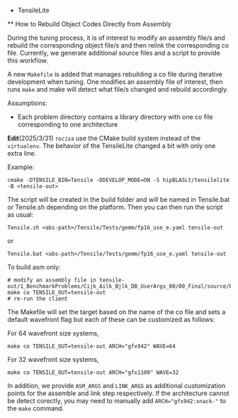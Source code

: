 * TensileLite

** How to Rebuild Object Codes Directly from Assembly

During the tuning process, it is of interest to modify an assembly file/s and rebuild the corresponding object file/s and then relink the corresponding co file. Currently, we generate additional source files and a script to provide this workflow. 

A new `Makefile` is added that manages rebuilding a co file during iterative development when tuning. One modifies an assembly file of interest, then runs `make` and make will detect what file/s changed and rebuild accordingly.

Assumptions:

- Each problem directory contains a library directory with one co file corresponding to one architecture

**Edit**(2025/3/31) ``rocisa`` use the CMake build system instead of the ``virtualenv``. The behavior of the TensileLite changed a bit with only one extra line.

Example:

```cmake -DTENSILE_BIN=Tensile -DDEVELOP_MODE=ON -S hipBLASLt/tensilelite -B <tensile-out>```

The script will be created in the build folder and will be named in Tensile.bat or Tensile.sh depending on the platform. Then you can then run the script as usual:

```
Tensile.sh <abs-path>/Tensile/Tests/gemm/fp16_use_e.yaml tensile-out
```

or

```
Tensile.bat <abs-path>/Tensile/Tests/gemm/fp16_use_e.yaml tensile-out
```

To build asm only:

```
# modify an assembly file in tensile-out/1_BenchmarkProblems/Cijk_Ailk_Bjlk_DB_UserArgs_00/00_Final/source/build_tmp/SOURCE/assembly
make co TENSILE_OUT=tensile-out
# re-run the client
```

The Makefile will set the target based on the name of the co file and sets a default wavefront flag but each of these can be customized as follows:

For 64 wavefront size systems,

```
make co TENSILE_OUT=tensile-out ARCH="gfx942" WAVE=64
```

For 32 wavefront size systems,

```
make co TENSILE_OUT=tensile-out ARCH="gfx1100" WAVE=32
```

In addition, we provide `ASM_ARGS` and `LINK_ARGS` as additional customization points for the assemble and link step respectively. If the architecture cannot be detect corectly, you may need to manually add ``ARCH="gfx942:xnack-"`` to the ``make`` command.
